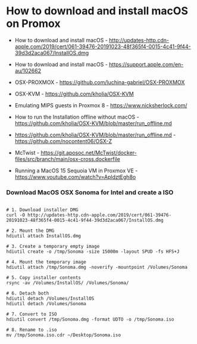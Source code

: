 # How to download and install macOS on Promox
- How to download and install macOS - http://updates-http.cdn-apple.com/2019/cert/061-39476-20191023-48f365f4-0015-4c41-9f44-39d3d2aca067/InstallOS.dmg
- How to download and install macOS - https://support.apple.com/en-au/102662
- OSX-PROXMOX - https://github.com/luchina-gabriel/OSX-PROXMOX
- OSX-KVM - https://github.com/kholia/OSX-KVM
- Emulating MIPS guests in Proxmox 8 - https://www.nicksherlock.com/
- How to run the Installation offline without macOS - https://github.com/kholia/OSX-KVM/blob/master/run_offline.md
- https://github.com/kholia/OSX-KVM/blob/master/run_offline.md - https://github.com/nocontent06/OSX-Z
- McTwist - https://git.aposoc.net/McTwist/docker-files/src/branch/main/osx-cross.dockerfile

- Running a MacOS 15 Sequoia VM in Proxmox VE - https://www.youtube.com/watch?v=ApldztEgh8o


### Download MacOS OSX Sonoma for Intel and create a ISO

```

# 1. Download installer DMG
curl -O http://updates-http.cdn-apple.com/2019/cert/061-39476-20191023-48f365f4-0015-4c41-9f44-39d3d2aca067/InstallOS.dmg

# 2. Mount the DMG
hdiutil attach InstallOS.dmg

# 3. Create a temporary empty image
hdiutil create -o /tmp/Sonoma -size 15000m -layout SPUD -fs HFS+J

# 4. Mount the temporary image
hdiutil attach /tmp/Sonoma.dmg -noverify -mountpoint /Volumes/Sonoma

# 5. Copy installer contents
rsync -av /Volumes/InstallOS/ /Volumes/Sonoma/

# 6. Detach both
hdiutil detach /Volumes/InstallOS
hdiutil detach /Volumes/Sonoma

# 7. Convert to ISO
hdiutil convert /tmp/Sonoma.dmg -format UDTO -o /tmp/Sonoma.iso

# 8. Rename to .iso
mv /tmp/Sonoma.iso.cdr ~/Desktop/Sonoma.iso

```
